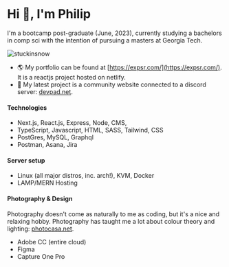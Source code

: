 # Hi 👋, I'm Philip 

I'm a bootcamp post-graduate (June, 2023), currently studying a bachelors in comp sci with the intention of pursuing a masters at Georgia Tech.

<p align="left"> <img src="https://komarev.com/ghpvc/?username=stuckinsnow&label=Profile%20views&color=0e75b6&style=flat" alt="stuckinsnow" /> </p>

- 🌎 My portfolio can be found at [https://expsr.com/](https://expsr.com/). It is a reactjs project hosted on netlify. 
- 🔭 My latest project is a community website connected to a discord server: [devpad.net](https://devpad.net).

#### Technologies 

* Next.js, React.js, Express, Node, CMS, 
* TypeScript, Javascript, HTML, SASS, Tailwind, CSS
* PostGres, MySQL, Graphql
* Postman, Asana, Jira
  
#### Server setup

* Linux (all major distros, inc. arch!), KVM, Docker
* LAMP/MERN Hosting 

#### Photography & Design

Photography doesn't come as naturally to me as coding, but it's a nice and relaxing hobby. Photography has taught me a lot about colour theory and lighting: [photocasa.net](https://photocasa.net). 

* Adobe CC (entire cloud)
* Figma 
* Capture One Pro
